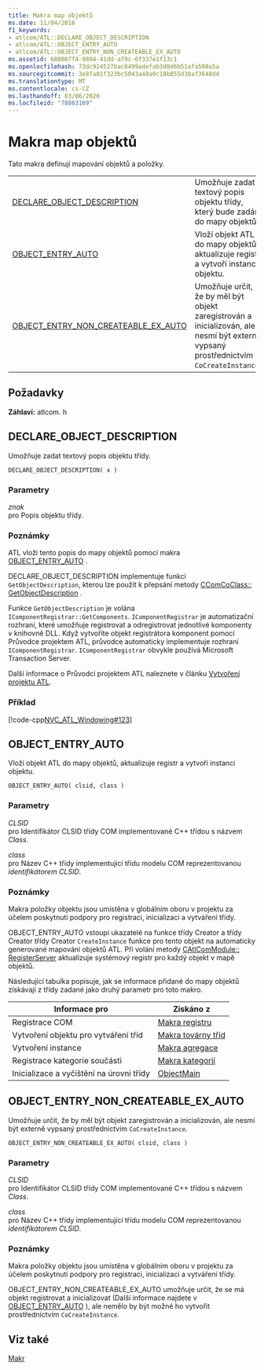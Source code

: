 ```yaml
---
title: Makra map objektů
ms.date: 11/04/2016
f1_keywords:
- atlcom/ATL::DECLARE_OBJECT_DESCRIPTION
- atlcom/ATL::OBJECT_ENTRY_AUTO
- atlcom/ATL::OBJECT_ENTRY_NON_CREATEABLE_EX_AUTO
ms.assetid: 680087f4-9894-41dd-a79c-6f337e1f13c1
ms.openlocfilehash: 73dc924527bac8499adefab3d0d6b51afa500a5a
ms.sourcegitcommit: 3e8fa01f323bc5043a48a0c18b855d38af3648d4
ms.translationtype: MT
ms.contentlocale: cs-CZ
ms.lasthandoff: 03/06/2020
ms.locfileid: "78863169"
---
```

# <a name="object-map-macros"></a>Makra map objektů

Tato makra definují mapování objektů a položky.

|||
|-|-|
|[DECLARE_OBJECT_DESCRIPTION](#declare_object_description)|Umožňuje zadat textový popis objektu třídy, který bude zadán do mapy objektů.|
|[OBJECT_ENTRY_AUTO](#object_entry_auto)|Vloží objekt ATL do mapy objektů, aktualizuje registr a vytvoří instanci objektu.|
|[OBJECT_ENTRY_NON_CREATEABLE_EX_AUTO](#object_entry_non_createable_ex_auto)|Umožňuje určit, že by měl být objekt zaregistrován a inicializován, ale nesmí být externě vypsaný prostřednictvím `CoCreateInstance`.|

## <a name="requirements"></a>Požadavky

**Záhlaví:** atlcom. h

##  <a name="declare_object_description"></a>DECLARE_OBJECT_DESCRIPTION

Umožňuje zadat textový popis objektu třídy.

```
DECLARE_OBJECT_DESCRIPTION( x )
```

### <a name="parameters"></a>Parametry

*znak*<br/>
pro Popis objektu třídy.

### <a name="remarks"></a>Poznámky

ATL vloží tento popis do mapy objektů pomocí makra [OBJECT_ENTRY_AUTO](#object_entry_auto) .

DECLARE_OBJECT_DESCRIPTION implementuje funkci `GetObjectDescription`, kterou lze použít k přepsání metody [CComCoClass:: GetObjectDescription](ccomcoclass-class.md#getobjectdescription) .

Funkce `GetObjectDescription` je volána `IComponentRegistrar::GetComponents`. `IComponentRegistrar` je automatizační rozhraní, které umožňuje registrovat a odregistrovat jednotlivé komponenty v knihovně DLL. Když vytvoříte objekt registrátora komponent pomocí Průvodce projektem ATL, průvodce automaticky implementuje rozhraní `IComponentRegistrar`. `IComponentRegistrar` obvykle používá Microsoft Transaction Server.

Další informace o Průvodci projektem ATL naleznete v článku [Vytvoření projektu ATL](../../atl/reference/creating-an-atl-project.md).

### <a name="example"></a>Příklad

[!code-cpp[NVC_ATL_Windowing#123](../../atl/codesnippet/cpp/object-map-macros_1.h)]

##  <a name="object_entry_auto"></a>OBJECT_ENTRY_AUTO

Vloží objekt ATL do mapy objektů, aktualizuje registr a vytvoří instanci objektu.

```
OBJECT_ENTRY_AUTO( clsid, class )
```

### <a name="parameters"></a>Parametry

*CLSID*<br/>
pro Identifikátor CLSID třídy COM implementované C++ třídou s názvem *Class*.

*class*<br/>
pro Název C++ třídy implementující třídu modelu COM reprezentovanou *identifikátorem CLSID*.

### <a name="remarks"></a>Poznámky

Makra položky objektu jsou umístěna v globálním oboru v projektu za účelem poskytnutí podpory pro registraci, inicializaci a vytváření třídy.

OBJECT_ENTRY_AUTO vstoupí ukazatelé na funkce třídy Creator a třídy Creator třídy Creator `CreateInstance` funkce pro tento objekt na automaticky generované mapování objektů ATL. Při volání metody [CAtlComModule:: RegisterServer](catlcommodule-class.md#registerserver) aktualizuje systémový registr pro každý objekt v mapě objektů.

Následující tabulka popisuje, jak se informace přidané do mapy objektů získávají z třídy zadané jako druhý parametr pro toto makro.

|Informace pro|Získáno z|
|---------------------|-------------------|
|Registrace COM|[Makra registru](../../atl/reference/registry-macros.md)|
|Vytvoření objektu pro vytváření tříd|[Makra továrny tříd](../../atl/reference/aggregation-and-class-factory-macros.md)|
|Vytvoření instance|[Makra agregace](../../atl/reference/aggregation-and-class-factory-macros.md)|
|Registrace kategorie součásti|[Makra kategorií](../../atl/reference/category-macros.md)|
|Inicializace a vyčištění na úrovni třídy|[ObjectMain](ccomobjectrootex-class.md#objectmain)|

##  <a name="object_entry_non_createable_ex_auto"></a>OBJECT_ENTRY_NON_CREATEABLE_EX_AUTO

Umožňuje určit, že by měl být objekt zaregistrován a inicializován, ale nesmí být externě vypsaný prostřednictvím `CoCreateInstance`.

```
OBJECT_ENTRY_NON_CREATEABLE_EX_AUTO( clsid, class )
```

### <a name="parameters"></a>Parametry

*CLSID*<br/>
pro Identifikátor CLSID třídy COM implementované C++ třídou s názvem *Class*.

*class*<br/>
pro Název C++ třídy implementující třídu modelu COM reprezentovanou *identifikátorem CLSID*.

### <a name="remarks"></a>Poznámky

Makra položky objektu jsou umístěna v globálním oboru v projektu za účelem poskytnutí podpory pro registraci, inicializaci a vytváření třídy.

OBJECT_ENTRY_NON_CREATEABLE_EX_AUTO umožňuje určit, že se má objekt registrovat a inicializovat (Další informace najdete v [OBJECT_ENTRY_AUTO](#object_entry_auto) ), ale nemělo by být možné ho vytvořit prostřednictvím `CoCreateInstance`.

## <a name="see-also"></a>Viz také

[Makr](../../atl/reference/atl-macros.md)
